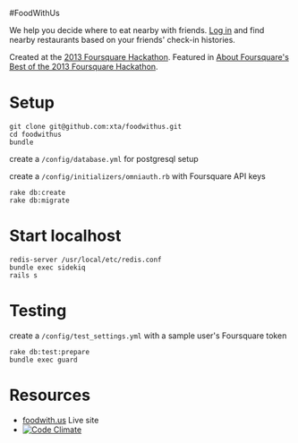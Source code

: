 #FoodWithUs

We help you decide where to eat nearby with friends. [Log in](http://foodwith.us/) and find nearby restaurants based on your friends' check-in histories.

Created at the [2013 Foursquare Hackathon](https://www.hackerleague.org/hackathons/foursquare-hackathon-2013). Featured in [About Foursquare's Best of the 2013 Foursquare Hackathon](http://aboutfoursquare.com/best-of-the-2013-foursquare-hackathon/).

# Setup
    git clone git@github.com:xta/foodwithus.git
    cd foodwithus
    bundle
create a `/config/database.yml` for postgresql setup

create a `/config/initializers/omniauth.rb` with Foursquare API keys

    rake db:create
    rake db:migrate

# Start localhost
    redis-server /usr/local/etc/redis.conf
    bundle exec sidekiq
    rails s

# Testing
create a `/config/test_settings.yml` with a sample user's Foursquare token

    rake db:test:prepare
    bundle exec guard

# Resources
* [foodwith.us](http://foodwith.us/) Live site
* [![Code Climate](https://codeclimate.com/badge.png)](https://codeclimate.com/github/xta/foodwithus) 